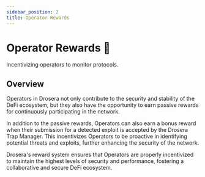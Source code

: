 ```yaml
---
sidebar_position: 2
title: Operator Rewards
---
```


# Operator Rewards 🦾

Incentivizing operators to monitor protocols.

## Overview

Operators in Drosera not only contribute to the security and stability of the DeFi ecosystem, but they also have the opportunity to earn passive rewards for continuously participating in the network.

In addition to the passive rewards, Operators can also earn a bonus reward when their submission for a detected exploit is accepted by the Drosera Trap Manager. This incentivizes Operators to be proactive in identifying potential threats and exploits, further enhancing the security of the network.

Drosera's reward system ensures that Operators are properly incentivized to maintain the highest levels of security and performance, fostering a collaborative and secure DeFi ecosystem.
